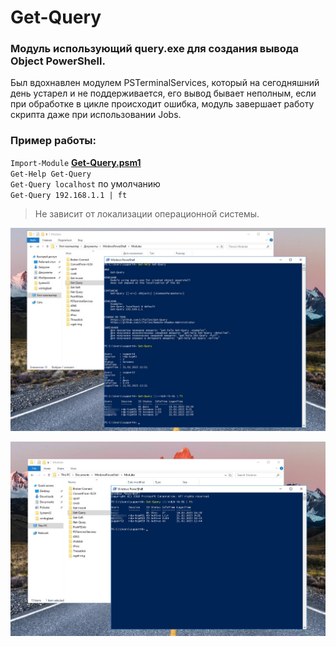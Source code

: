 # Get-Query
### Модуль использующий query.exe для создания вывода Object PowerShell.
Был вдохнавлен модулем PSTerminalServices, который на сегодняшний день устарел и не поддерживается, его вывод бывает неполным, если при обработке в цикле происходит ошибка, модуль завершает работу скрипта даже при использовании Jobs.

### Пример работы:
`Import-Module` **[Get-Query.psm1](https://github.com/Lifailon/Get-Query/releases)** \
`Get-Help Get-Query` \
`Get-Query localhost` по умолчанию \
`Get-Query 192.168.1.1 | ft`

> Не зависит от локализации операционной системы.

![Image alt](https://github.com/Lifailon/Get-Query/blob/rsa/Screen/Get-Query-RU.jpg)

![Image alt](https://github.com/Lifailon/Get-Query/blob/rsa/Screen/Get-Query-EN.jpg)
